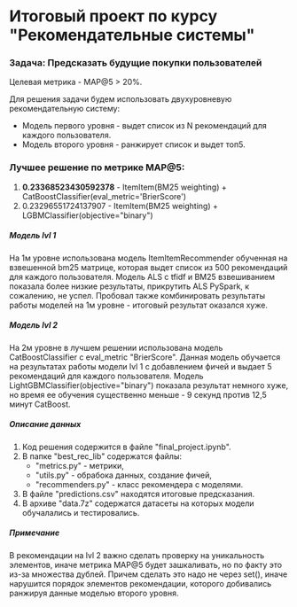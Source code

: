 # Итоговый проект по курсу "Рекомендательные системы"

### Задача: Предсказать будущие покупки пользователей
Целевая метрика - MAP@5 > 20%.

Для решения задачи будем использовать двухуровневую рекомендательную систему:
- Модель первого уровня - выдет список из N рекомендаций для каждого пользователя.
- Модель второго уровня - ранжирует список и выдет топ5.

### Лучшее решение по метрике MAP@5:
1. **0.23368523430592378** - ItemItem(BM25 weighting) + CatBoostClassifier(eval_metric='BrierScore')
2. 0.23296551724137907 - ItemItem(BM25 weighting) + LGBMClassifier(objective="binary")

##### Модель lvl 1
На 1м уровне использована модель ItemItemRecommender обученная на взвешенной bm25 матрице, которая выдет список из 500 рекомендаций для каждого пользователя.
Модель ALS с tfidf и BM25 взвешиванием показала более низкие результаты, прикрутить ALS PySpark, к сожалению, не успел.
Пробовал также комбинировать результаты работы моделей на 1м уровне - итоговый результат оказался хуже.

##### Модель lvl 2
На 2м уровне в лучшем решении использована модель CatBoostClassifier c eval_metric "BrierScore". Данная модель обучается на результатах работы 
модели lvl 1 с добавлением фичей и выдает 5 рекомендаций для каждого пользователя. Модель LightGBMClassifier(objective="binary") показала результат немного хуже,
но время ее обучения существенно меньше - 9 секунд против 12,5 минут СatBoost.

##### Описание данных
1. Код решения содержится в файле "final_project.ipynb".
2. В папке "best_rec_lib" содержатся файлы:
	- "metrics.py" - метрики,
	- "utils.py" - обрабока данных, создание фичей,
	- "recommenders.py" - класс рекомендера с моделями.
4. В файле "predictions.csv" находятся итоговые предсказания.
5. В архиве "data.7z" содержатся датасеты на которых модели обучалались и тестировались.

##### Примечание
В рекомендации на lvl 2 важно сделать проверку на уникальность элементов, иначе метрика MAP@5 будет зашкаливать, но по факту это из-за множества дублей.
Причем сделать это надо не через set(), иначе нарушится порядок элементов рекомендации, которого добивались ранжируя данные моделью второго уровня.
